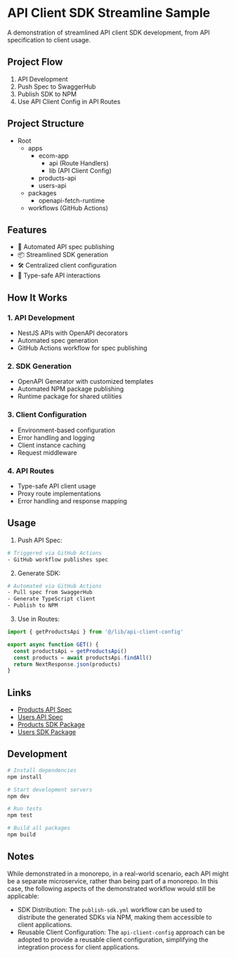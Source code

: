 # API Client SDK Streamline Sample

A demonstration of streamlined API client SDK development, from API specification to client usage.

## Project Flow

1. API Development
2. Push Spec to SwaggerHub
3. Publish SDK to NPM
4. Use API Client Config in API Routes

## Project Structure

- Root
  - apps
    - ecom-app
      - api (Route Handlers)
      - lib (API Client Config)
    - products-api
    - users-api
  - packages
    - openapi-fetch-runtime
  - workflows (GitHub Actions)

## Features

- 🔄 Automated API spec publishing
- 📦 Streamlined SDK generation
- 🛠 Centralized client configuration
- 🌟 Type-safe API interactions

## How It Works

### 1. API Development
- NestJS APIs with OpenAPI decorators
- Automated spec generation
- GitHub Actions workflow for spec publishing

### 2. SDK Generation
- OpenAPI Generator with customized templates
- Automated NPM package publishing
- Runtime package for shared utilities

### 3. Client Configuration
- Environment-based configuration 
- Error handling and logging
- Client instance caching
- Request middleware

### 4. API Routes
- Type-safe API client usage
- Proxy route implementations
- Error handling and response mapping

## Usage

1. Push API Spec:
```bash
# Triggered via GitHub Actions
- GitHub workflow publishes spec
```

2. Generate SDK:
```bash
# Automated via GitHub Actions
- Pull spec from SwaggerHub
- Generate TypeScript client
- Publish to NPM
```

3. Use in Routes:
```typescript
import { getProductsApi } from '@/lib/api-client-config'

export async function GET() {
  const productsApi = getProductsApi()
  const products = await productsApi.findAll()
  return NextResponse.json(products)
}
```

## Links

- [Products API Spec](https://app.swaggerhub.com/apis/junjie.wu/sample-products-api)
- [Users API Spec](https://app.swaggerhub.com/apis/junjie.wu/sample-users-api)
- [Products SDK Package](https://www.npmjs.com/package/@api-client-sdk-streamline-sample/products-api-client)
- [Users SDK Package](https://www.npmjs.com/package/@api-client-sdk-streamline-sample/users-api-client)

## Development

```bash
# Install dependencies
npm install

# Start development servers
npm dev

# Run tests
npm test

# Build all packages
npm build
```

## Notes

While demonstrated in a monorepo, in a real-world scenario, each API might be a separate microservice, rather than being part of a monorepo. In this case, the following aspects of the demonstrated workflow would still be applicable:

- SDK Distribution: The `publish-sdk.yml` workflow can be used to distribute the generated SDKs via NPM, making them accessible to client applications.
- Reusable Client Configuration: The `api-client-config` approach can be adopted to provide a reusable client configuration, simplifying the integration process for client applications.
